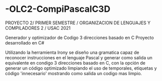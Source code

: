 # -OLC2-CompiPascalC3D
PROYECTO 2/ PRIMER SEMESTRE / ORGANIZACION DE LENGUAJES Y COMPILADORES 2 / USAC 2021

Generador y optimizador de Codigo 3 direcciones basado en C
Proyecto desarrollado en C# 

Utilizando la herramienta Irony se diseño una gramatica capaz de reconocer instrucciones en el lenguaje Pascal
y generar como salida un equivalente en condigo 3 direcciones basado en C, con la opción de generar un código
optimizado limpiando el uso de temporales, etiquetas y código 'innecesario' mostrando como salida un codigo mas limpio.

